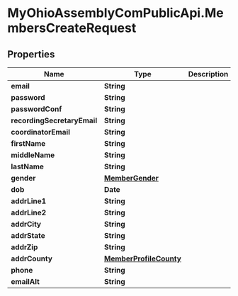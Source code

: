 # MyOhioAssemblyComPublicApi.MembersCreateRequest

## Properties

Name | Type | Description | Notes
------------ | ------------- | ------------- | -------------
**email** | **String** |  | 
**password** | **String** |  | 
**passwordConf** | **String** |  | 
**recordingSecretaryEmail** | **String** |  | 
**coordinatorEmail** | **String** |  | 
**firstName** | **String** |  | 
**middleName** | **String** |  | [optional] 
**lastName** | **String** |  | 
**gender** | [**MemberGender**](MemberGender.md) |  | 
**dob** | **Date** |  | 
**addrLine1** | **String** |  | 
**addrLine2** | **String** |  | [optional] 
**addrCity** | **String** |  | 
**addrState** | **String** |  | 
**addrZip** | **String** |  | 
**addrCounty** | [**MemberProfileCounty**](MemberProfileCounty.md) |  | 
**phone** | **String** |  | 
**emailAlt** | **String** |  | [optional] 


